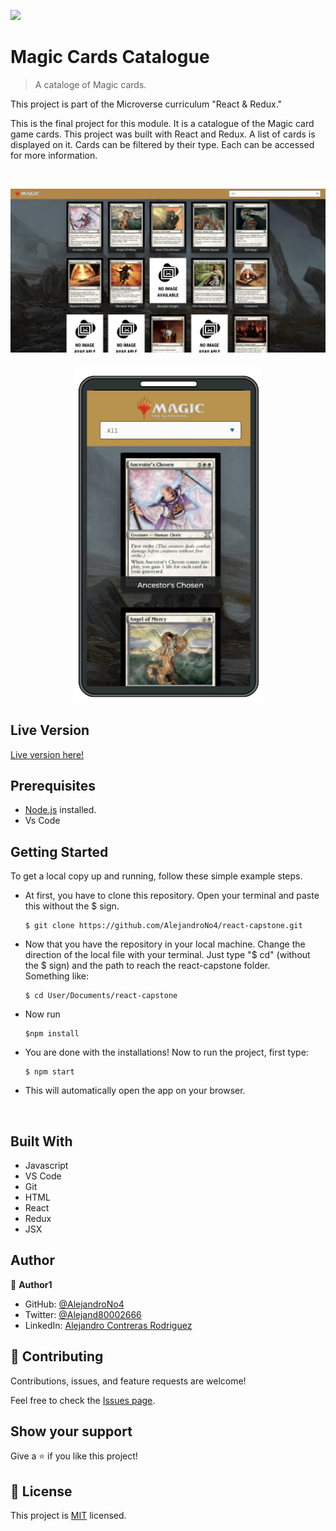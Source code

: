![](https://img.shields.io/badge/Microverse-blueviolet)

# Magic Cards Catalogue

> A cataloge of Magic cards.


This project is part of the Microverse curriculum "React & Redux." 

This is the final project for this module. It is a catalogue of the Magic card game cards. This project was built with React and Redux. A list of cards is displayed on it. Cards can be filtered by their type. Each can be accessed for more information.

<br/>
<p align="center">
<img src="app_screenshot.png" width="1000"/>
<br/>
<br/>
<img src="app_screenshot_mobile.png" width="300"/>
</p>


## Live Version

[Live version here!](https://magic-compendium.herokuapp.com)


## Prerequisites

- [Node.js](https://nodejs.org/en/) installed.
- Vs Code

## Getting Started

To get a local copy up and running, follow these simple example steps.

- At first, you have to clone this repository. Open your terminal and paste this without the $ sign.

      $ git clone https://github.com/AlejandroNo4/react-capstone.git

- Now that you have the repository in your local machine. Change the direction of the local file with your terminal. Just type "$ cd" (without the $ sign) and the path to reach the react-capstone folder.<br/>
  Something like:

      $ cd User/Documents/react-capstone

- Now run 

      $npm install

- You are done with the installations! Now to run the project, first type:

      $ npm start

- This will automatically open the app on your browser.

<br/>

## Built With

- Javascript
- VS Code
- Git
- HTML
- React
- Redux
- JSX

## Author

👤 **Author1**

- GitHub: [@AlejandroNo4](https://github.com/AlejandroNo4)
- Twitter: [@Alejand80002666](https://twitter.com/Alejand80002666)
- LinkedIn: [Alejandro Contreras Rodriguez](https://www.linkedin.com/in/alejandro-contreras-rodriguez-b524821b5)

## 🤝 Contributing

Contributions, issues, and feature requests are welcome!

Feel free to check the [Issues page](https://github.com/AlejandroNo4/react-capstone/issues).

## Show your support

Give a ⭐️ if you like this project!

## 📝 License

This project is [MIT](./MIT.md) licensed.
